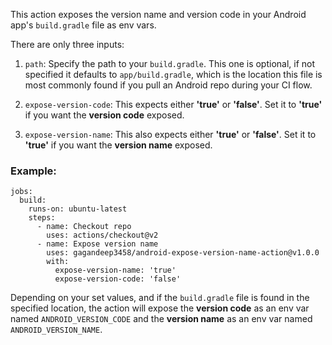 This action exposes the version name and version code in your Android app's `build.gradle` file as env vars.

There are only three inputs:
1. `path`: Specify the path to your `build.gradle`. This one is optional, if not specified it defaults to `app/build.gradle`, which is the location this file is most commonly found if you pull an Android repo during your CI flow.

2. `expose-version-code`: This expects either **'true'** or **'false'**. Set it to **'true'** if you want the **version code** exposed.
3. `expose-version-name`: This also expects either **'true'** or **'false'**. Set it to **'true'** if you want the **version name** exposed.

### Example:
```
jobs:
  build:
    runs-on: ubuntu-latest
    steps:
      - name: Checkout repo
        uses: actions/checkout@v2 
      - name: Expose version name
        uses: gagandeep3458/android-expose-version-name-action@v1.0.0
        with:
          expose-version-name: 'true'
          expose-version-code: 'false'
```

Depending on your set values, and if the `build.gradle` file is found in the specified location, the action will expose the **version code** as an env var named `ANDROID_VERSION_CODE` and the **version name** as an env var named `ANDROID_VERSION_NAME`.

